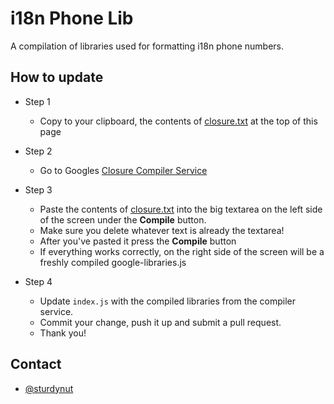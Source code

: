 # i18n Phone Lib

A compilation of libraries used for formatting i18n phone numbers.

## How to update

  * Step 1

    * Copy to your clipboard, the contents of [closure.txt](https://github.com/sturdynut/i18nPhoneLib.js/blob/master/closure.txt) at the top of this page

  * Step 2

    * Go to Googles [Closure Compiler Service](http://closure-compiler.appspot.com/home)

  * Step 3

    * Paste the contents of [closure.txt](https://github.com/albeebe/phoneformat.js/blob/master/closure.txt) into the big textarea on the left side of the screen under the **Compile** button.
    * Make sure you delete whatever text is already the textarea!
    * After you've pasted it press the **Compile** button
    * If everything works correctly, on the right side of the screen will be a freshly compiled google-libraries.js

  * Step 4

    * Update `index.js` with the compiled libraries from the compiler service.
    * Commit your change, push it up and submit a pull request.
    * Thank you!

## Contact

* [@sturdynut](http://twitter.com/sturdynut)
